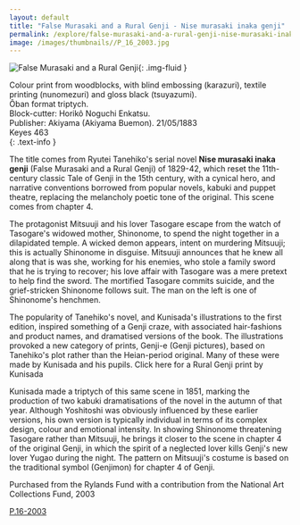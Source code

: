 ```yaml
---
layout: default
title: "False Murasaki and a Rural Genji - Nise murasaki inaka genji"
permalink: /explore/false-murasaki-and-a-rural-genji-nise-murasaki-inaka-genji
image: /images/thumbnails//P_16_2003.jpg
---
```


![False Murasaki and a Rural Genji]({{site.baseurl}}/images/P_16_2003.jpg){: .img-fluid }

Colour print from woodblocks, with blind embossing (karazuri), textile printing (nunomezuri)
and gloss black (tsuyazumi).  
Ôban format triptych.  
Block-cutter: Horikô Noguchi Enkatsu.  
Publisher: Akiyama (Akiyama Buemon). 21/05/1883  
Keyes 463  
{: .text-info }

The title comes from Ryutei Tanehiko's serial novel **Nise murasaki inaka genji** (False Murasaki
and a Rural Genji) of 1829-42, which reset the 11th-century classic Tale of Genji
in the 15th century, with a cynical hero, and narrative conventions borrowed from
popular novels, kabuki and puppet theatre, replacing the melancholy poetic tone of
the original. This scene comes  from chapter 4.

The protagonist Mitsuuji and his lover Tasogare escape from the watch of Tasogare's
widowed mother,  Shinonome, to spend the night together in a dilapidated temple. A wicked
demon appears, intent on murdering Mitsuuji; this is actually Shinonome in disguise.
Mitsuuji announces that he knew all along that is was she, working for his enemies,
who stole a family sword that he is trying to recover; his love affair with
Tasogare was a mere pretext to help find the sword. The mortified Tasogare commits
suicide, and the grief-stricken Shinonome follows suit. The man on the left is one of Shinonome's henchmen.

The popularity of Tanehiko's novel, and Kunisada's illustrations to the first edition,
inspired something of a Genji craze, with associated hair-fashions and product names,
and  dramatised versions of the book. The illustrations provoked a new category
of prints, Genji-e (Genji pictures), based on Tanehiko's plot rather than the
Heian-period original. Many of these were made by Kunisada and his pupils.
Click here for a Rural Genji print by Kunisada

Kunisada made a triptych of this same scene in 1851, marking the production of
two kabuki dramatisations of the novel in the autumn of that year. Although Yoshitoshi was obviously
influenced by these earlier versions, his own version is typically individual
in terms of its complex design, colour and emotional intensity. In showing
Shinonome threatening Tasogare rather than Mitsuuji, he brings it closer
to the scene in chapter 4 of the original Genji, in which the spirit of
a neglected lover kills Genji's new lover Yugao during the night. The
pattern on Mitsuuji's costume is based on the traditional symbol (Genjimon) for chapter 4 of Genji.

Purchased from the Rylands Fund with a contribution from the National Art Collections Fund, 2003

[P.16-2003]({{site.collection_url}}/id/object/182952)

